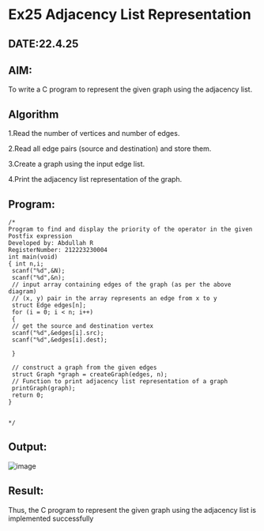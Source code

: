 # Ex25 Adjacency List Representation
## DATE:22.4.25
## AIM:
To write a C program to represent the given graph using the adjacency list.

## Algorithm
1.Read the number of vertices and number of edges.

2.Read all edge pairs (source and destination) and store them.

3.Create a graph using the input edge list.

4.Print the adjacency list representation of the graph.

## Program:
```
/*
Program to find and display the priority of the operator in the given Postfix expression
Developed by: Abdullah R
RegisterNumber: 212223230004
int main(void)
{ int n,i;
 scanf("%d",&N);
 scanf("%d",&n);
 // input array containing edges of the graph (as per the above diagram)
 // (x, y) pair in the array represents an edge from x to y
 struct Edge edges[n];
 for (i = 0; i < n; i++)
 {
 // get the source and destination vertex
 scanf("%d",&edges[i].src);
 scanf("%d",&edges[i].dest);
 
 }
 
 // construct a graph from the given edges
 struct Graph *graph = createGraph(edges, n);
 // Function to print adjacency list representation of a graph
 printGraph(graph);
 return 0;
}


*/
```

## Output:

![image](https://github.com/user-attachments/assets/e8868937-2fb1-4a69-8ce4-6f99dd8c7f60)


## Result:
Thus, the C program to represent the given graph using the adjacency list is implemented successfully
